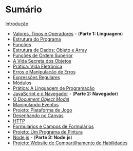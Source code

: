 # Sumário

[Introdução](chapters/00-introducao.md)

* [Valores, Tipos e Operadores](chapters/01-valores-tipos-operadores.md) - (**Parte 1: Linguagem**)
* [Estrutura do Programa](chapters/02-estrutura-do-programa.md)
* [Funções](chapters/03-funcoes.md)
* [Estrutura de Dados: Objeto e Array](chapters/04-estruturas-de-dados.md)
* [Funções de Ordem Superior](chapters/05-funcoes-de-ordem-superior.md)
* [A Vida Secreta dos Objetos](chapters/06-a-vida-secreta-dos-objetos.md)
* [Prática: Vida Eletrônica](chapters/07-pratica-vida-eletronica.md)
* [Erros e Manipulação de Erros](chapters/08-erros-e-manipulacao-de-erros.md)
* [Expressões Regulares](chapters/09-expressoes-regulares.md)
* [Módulos](chapters/10-modulos.md)
* [Prática: A Linguagem de Programação](chapters/11-pratica-linguagem-de-programacao.md)
* [JavaScript e o Navegador](chapters/12-javascript-e-o-navegador.md) - (**Parte 2: Navegador**)
* [O *Document Object Model*](chapters/13-document-object-model.md)
* [Manipulando Eventos](chapters/14-manipulando-eventos.md)
* [Projeto: Plataforma de Jogo](chapters/15-projeto-plataforma-de-jogo.md)
* [Desenhando no Canvas](chapters/16-desenhando-no-canvas.md)
* [HTTP](chapters/17-http.md)
* [Formulários e Campos de Formulários](chapters/18-formularios-e-campos-de-formularios.md)
* [Projeto: Um Programa de Pintura](chapters/19-projeto-um-programa-de-pintura.md)
* [Node.js](chapters/20-nodejs.md) - (**Parte 3: Node.js**)
* [Projeto: Website de Compartilhamento de Habilidades](chapters/21-projeto-website-de-compartilhamento-de-habilidades.md)
